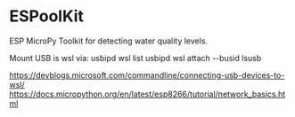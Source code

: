 # ESPoolKit
ESP MicroPy Toolkit for detecting water quality levels. 


Mount USB is wsl via: 
usbipd wsl list
usbipd wsl attach --busid <busid>
lsusb


https://devblogs.microsoft.com/commandline/connecting-usb-devices-to-wsl/
https://docs.micropython.org/en/latest/esp8266/tutorial/network_basics.html
